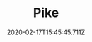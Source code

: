 ---
templateKey: blog-post
featuredpost: false
date: 2020-02-17T15:45:45.711Z
title: Pike
description: A freshwater fish that's difficult to catch.
note: 
sellPrice: 100
featuredimage: /img/Pike.png
tags:
  - Town
  - Forest
  - Secret Woods
  - 6am - 2am
  - Summer
  - Winter
  - Any
---